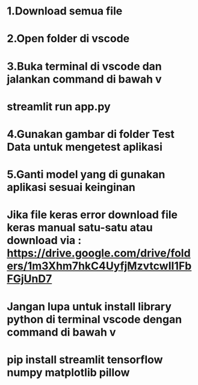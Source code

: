 # 1.Download semua file
# 2.Open folder di vscode
# 3.Buka terminal di vscode dan jalankan command di bawah v
# streamlit run app.py
# 4.Gunakan gambar di folder Test Data untuk mengetest aplikasi
# 5.Ganti model yang di gunakan aplikasi sesuai keinginan

# Jika file keras error download file keras manual satu-satu atau download via : https://drive.google.com/drive/folders/1m3Xhm7hkC4UyfjMzvtcwII1FbFGjUnD7
# Jangan lupa untuk install library python di terminal vscode dengan command di bawah v
# pip install streamlit tensorflow numpy matplotlib pillow
